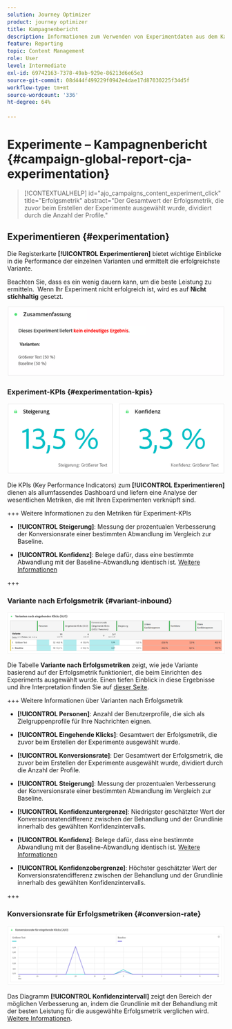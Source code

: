 ```yaml
---
solution: Journey Optimizer
product: journey optimizer
title: Kampagnenbericht
description: Informationen zum Verwenden von Experimentdaten aus dem Kampagnenbericht
feature: Reporting
topic: Content Management
role: User
level: Intermediate
exl-id: 69742163-7378-49ab-929e-86213d6e65e3
source-git-commit: 08d444f499229f0942e4dae17d87030225f34d5f
workflow-type: tm+mt
source-wordcount: '336'
ht-degree: 64%

---
```



# Experimente – Kampagnenbericht {#campaign-global-report-cja-experimentation}

>[!CONTEXTUALHELP]
>id="ajo_campaigns_content_experiment_click"
>title="Erfolgsmetrik"
>abstract="Der Gesamtwert der Erfolgsmetrik, die zuvor beim Erstellen der Experimente ausgewählt wurde, dividiert durch die Anzahl der Profile."

## Experimentieren {#experimentation}

Die Registerkarte **[!UICONTROL Experimentieren]** bietet wichtige Einblicke in die Performance der einzelnen Varianten und ermittelt die erfolgreichste Variante.

Beachten Sie, dass es ein wenig dauern kann, um die beste Leistung zu ermitteln.  Wenn Ihr Experiment nicht erfolgreich ist, wird es auf **Nicht stichhaltig** gesetzt.

![](assets/cja-experimentation-1.png)

### Experiment-KPIs {#experimentation-kpis}

![](assets/cja-experimentation-kpis.png)

Die KPIs (Key Performance Indicators) zum **[!UICONTROL Experimentieren]** dienen als allumfassendes Dashboard und liefern eine Analyse der wesentlichen Metriken, die mit Ihren Experimenten verknüpft sind.

+++ Weitere Informationen zu den Metriken für Experiment-KPIs

* **[!UICONTROL Steigerung]**: Messung der prozentualen Verbesserung der Konversionsrate einer bestimmten Abwandlung im Vergleich zur Baseline.

* **[!UICONTROL Konfidenz]**: Belege dafür, dass eine bestimmte Abwandlung mit der Baseline-Abwandlung identisch ist. [Weitere Informationen](../content-management/experiment-calculations.md#understand-confidence)

+++

### Variante nach Erfolgsmetrik {#variant-inbound}

![](assets/cja-experimentation-variants.png)

Die Tabelle **Variante nach Erfolgsmetriken** zeigt, wie jede Variante basierend auf der Erfolgsmetrik funktioniert, die beim Einrichten des Experiments ausgewählt wurde.
Einen tiefen Einblick in diese Ergebnisse und ihre Interpretation finden Sie auf [dieser Seite](../content-management/get-started-experiment.md#interpret-results).

+++ Weitere Informationen über Varianten nach Erfolgsmetrik

* **[!UICONTROL Personen]**: Anzahl der Benutzerprofile, die sich als Zielgruppenprofile für Ihre Nachrichten eignen.

* **[!UICONTROL Eingehende Klicks]**: Gesamtwert der Erfolgsmetrik, die zuvor beim Erstellen der Experimente ausgewählt wurde.

* **[!UICONTROL Konversionsrate]**: Der Gesamtwert der Erfolgsmetrik, die zuvor beim Erstellen der Experimente ausgewählt wurde, dividiert durch die Anzahl der Profile.

* **[!UICONTROL Steigerung]**: Messung der prozentualen Verbesserung der Konversionsrate einer bestimmten Abwandlung im Vergleich zur Baseline.

* **[!UICONTROL Konfidenzuntergrenze]**: Niedrigster geschätzter Wert der Konversionsratendifferenz zwischen der Behandlung und der Grundlinie innerhalb des gewählten Konfidenzintervalls.

* **[!UICONTROL Konfidenz]**: Belege dafür, dass eine bestimmte Abwandlung mit der Baseline-Abwandlung identisch ist. [Weitere Informationen](../content-management/experiment-calculations.md#understand-confidence)

* **[!UICONTROL Konfidenzobergrenze]**: Höchster geschätzter Wert der Konversionsratendifferenz zwischen der Behandlung und der Grundlinie innerhalb des gewählten Konfidenzintervalls.

+++

### Konversionsrate für Erfolgsmetriken {#conversion-rate}

![](assets/cja-experimentation-conversion.png)


Das Diagramm **[!UICONTROL Konfidenzintervall]** zeigt den Bereich der möglichen Verbesserung an, indem die Grundlinie mit der Behandlung mit der besten Leistung für die ausgewählte Erfolgsmetrik verglichen wird. [Weitere Informationen](../content-management/experiment-calculations.md#confidence-intervals).